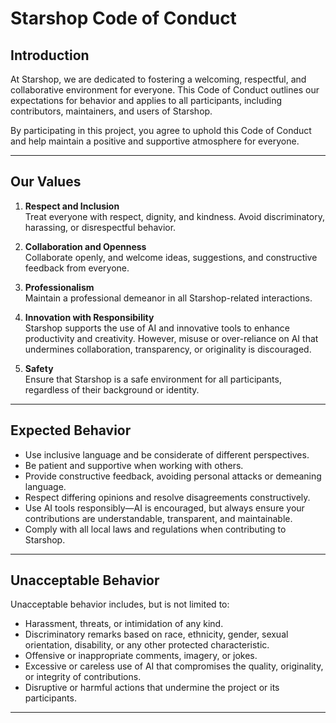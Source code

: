 # Starshop Code of Conduct

## Introduction
At Starshop, we are dedicated to fostering a welcoming, respectful, and collaborative environment for everyone. This Code of Conduct outlines our expectations for behavior and applies to all participants, including contributors, maintainers, and users of Starshop.

By participating in this project, you agree to uphold this Code of Conduct and help maintain a positive and supportive atmosphere for everyone.

---
## Our Values
1. **Respect and Inclusion**  
   Treat everyone with respect, dignity, and kindness. Avoid discriminatory, harassing, or disrespectful behavior.

2. **Collaboration and Openness**  
   Collaborate openly, and welcome ideas, suggestions, and constructive feedback from everyone.

3. **Professionalism**  
   Maintain a professional demeanor in all Starshop-related interactions.

4. **Innovation with Responsibility**  
   Starshop supports the use of AI and innovative tools to enhance productivity and creativity. However, misuse or over-reliance on AI that undermines collaboration, transparency, or originality is discouraged.

5. **Safety**  
   Ensure that Starshop is a safe environment for all participants, regardless of their background or identity.

---
## Expected Behavior
- Use inclusive language and be considerate of different perspectives.
- Be patient and supportive when working with others.
- Provide constructive feedback, avoiding personal attacks or demeaning language.
- Respect differing opinions and resolve disagreements constructively.
- Use AI tools responsibly—AI is encouraged, but always ensure your contributions are understandable, transparent, and maintainable.
- Comply with all local laws and regulations when contributing to Starshop.

---

## Unacceptable Behavior
Unacceptable behavior includes, but is not limited to:
- Harassment, threats, or intimidation of any kind.
- Discriminatory remarks based on race, ethnicity, gender, sexual orientation, disability, or any other protected characteristic.
- Offensive or inappropriate comments, imagery, or jokes.
- Excessive or careless use of AI that compromises the quality, originality, or integrity of contributions.
- Disruptive or harmful actions that undermine the project or its participants.

---